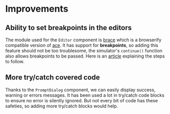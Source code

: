 # Improvements

## Ability to set breakpoints in the editors

The module used for the `Editor` component is [brace](https://github.com/thlorenz/brace) which is a browserify compatible version of [ace](https://github.com/ajaxorg/ace/).
It has support for **breakpoints**, so adding this feature should not be too troublesome, the simulator's `continue()` function also allows breakpoints to be passed.
Here is an [article](https://ourcodeworld.com/articles/read/1052/how-to-add-toggle-breakpoints-on-the-ace-editor-gutter) explaining the steps to follow.

## More try/catch covered code

Thanks to the `PromptDialog` component, we can easily display success, warning or errors messages.
It has been used a lot in try/catch code blocks to ensure no error is silently ignored.
But not every bit of code has these safeties, so adding more try/catch blocks would help.
